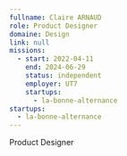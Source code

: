 ```yaml
---
fullname: Claire ARNAUD
role: Product Designer
domaine: Design
link: null
missions:
  - start: 2022-04-11
    end: 2024-06-29
    status: independent
    employer: UT7
    startups:
      - la-bonne-alternance
startups:
  - la-bonne-alternance
---
```

Product Designer